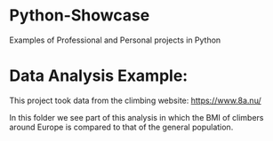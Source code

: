 # Python-Showcase
Examples of Professional and Personal projects in Python 


# Data Analysis Example:
This project took data from the climbing website:
https://www.8a.nu/

In this folder we see part of this analysis in which the BMI of climbers around Europe is compared to that of the general population. 
